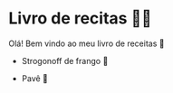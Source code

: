 # Livro de recitas :man_cook:

Olá! Bem vindo ao meu livro de receitas :wave:

- Strogonoff de frango :chicken:

- Pavê :sweet_potato:

  